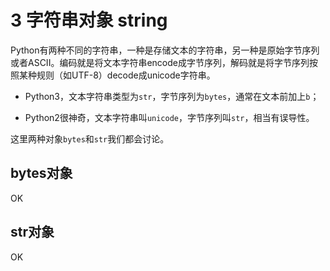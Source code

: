 # 3 字符串对象 string

Python有两种不同的字符串，一种是存储文本的字符串，另一种是原始字节序列或者ASCII。编码就是将文本字符串encode成字节序列，解码就是将字节序列按照某种规则（如UTF-8）decode成unicode字符串。

- Python3，文本字符串类型为`str`，字节序列为`bytes`，通常在文本前加上`b`；

- Python2很神奇，文本字符串叫`unicode`，字节序列叫`str`，相当有误导性。

这里两种对象`bytes`和`str`我们都会讨论。

## bytes对象

OK

## str对象

OK